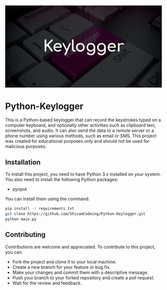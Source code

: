 ![GitHub Image](https://github.com/ShivamCodeing/Python-Keylogger/blob/main/image.jpg)

# Python-Keylogger
This is a Python-based keylogger that can record the keystrokes typed on a computer keyboard, and optionally other activities such as clipboard text, screenshots, and audio. It can also send the data to a remote server or a phone number using various methods, such as email or SMS. This project was created for educational purposes only and should not be used for malicious purposes.

## Installation
To install this project, you need to have Python 3.x installed on your system. You also need to install the following Python packages:

- pynput

You can install them using the command:

```bash
pip install -r requirements.txt
git clone https://github.com/ShivamCodeing/Python-Keylogger.git
python main.py
```
## Contributing
Contributions are welcome and appreciated. To contribute to this project, you can:

- Fork the project and clone it to your local machine.
- Create a new branch for your feature or bug fix.
- Make your changes and commit them with a descriptive message.
- Push your branch to your forked repository and create a pull request.
- Wait for the review and feedback.



